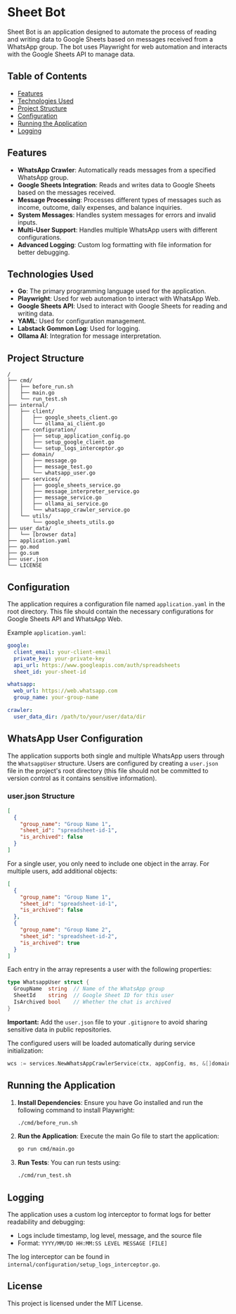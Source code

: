 # Sheet Bot

Sheet Bot is an application designed to automate the process of reading and writing data to Google Sheets based on messages received from a WhatsApp group. The bot uses Playwright for web automation and interacts with the Google Sheets API to manage data.

## Table of Contents

- [Features](#features)
- [Technologies Used](#technologies-used)
- [Project Structure](#project-structure)
- [Configuration](#configuration)
- [Running the Application](#running-the-application)
- [Logging](#logging)

## Features

- **WhatsApp Crawler**: Automatically reads messages from a specified WhatsApp group.
- **Google Sheets Integration**: Reads and writes data to Google Sheets based on the messages received.
- **Message Processing**: Processes different types of messages such as income, outcome, daily expenses, and balance inquiries.
- **System Messages**: Handles system messages for errors and invalid inputs.
- **Multi-User Support**: Handles multiple WhatsApp users with different configurations.
- **Advanced Logging**: Custom log formatting with file information for better debugging.

## Technologies Used

- **Go**: The primary programming language used for the application.
- **Playwright**: Used for web automation to interact with WhatsApp Web.
- **Google Sheets API**: Used to interact with Google Sheets for reading and writing data.
- **YAML**: Used for configuration management.
- **Labstack Gommon Log**: Used for logging.
- **Ollama AI**: Integration for message interpretation.

## Project Structure

```
/
├── cmd/
│   ├── before_run.sh
│   ├── main.go
│   └── run_test.sh
├── internal/
│   ├── client/
│   │   ├── google_sheets_client.go
│   │   └── ollama_ai_client.go
│   ├── configuration/
│   │   ├── setup_application_config.go
│   │   ├── setup_google_client.go
│   │   └── setup_logs_interceptor.go
│   ├── domain/
│   │   ├── message.go
│   │   ├── message_test.go
│   │   └── whatsapp_user.go
│   ├── services/
│   │   ├── google_sheets_service.go
│   │   ├── message_interpreter_service.go
│   │   ├── message_service.go
│   │   ├── ollama_ai_service.go
│   │   └── whatsapp_crawler_service.go
│   └── utils/
│       └── google_sheets_utils.go
├── user_data/
│   └── [browser data]
├── application.yaml
├── go.mod
├── go.sum
├── user.json
└── LICENSE
```

## Configuration

The application requires a configuration file named `application.yaml` in the root directory. This file should contain the necessary configurations for Google Sheets API and WhatsApp Web.

Example `application.yaml`:

```yaml
google:
  client_email: your-client-email
  private_key: your-private-key
  api_url: https://www.googleapis.com/auth/spreadsheets
  sheet_id: your-sheet-id

whatsapp:
  web_url: https://web.whatsapp.com
  group_name: your-group-name

crawler:
  user_data_dir: /path/to/your/user/data/dir
```

## WhatsApp User Configuration

The application supports both single and multiple WhatsApp users through the `WhatsappUser` structure. Users are configured by creating a `user.json` file in the project's root directory (this file should not be committed to version control as it contains sensitive information).

### user.json Structure

```json
[
  {
    "group_name": "Group Name 1",
    "sheet_id": "spreadsheet-id-1",
    "is_archived": false
  }
]
```

For a single user, you only need to include one object in the array. For multiple users, add additional objects:

```json
[
  {
    "group_name": "Group Name 1",
    "sheet_id": "spreadsheet-id-1",
    "is_archived": false
  },
  {
    "group_name": "Group Name 2",
    "sheet_id": "spreadsheet-id-2",
    "is_archived": true
  }
]
```

Each entry in the array represents a user with the following properties:

```go
type WhatsappUser struct {
  GroupName  string  // Name of the WhatsApp group
  SheetId    string  // Google Sheet ID for this user
  IsArchived bool    // Whether the chat is archived
}
```

**Important:** Add the `user.json` file to your `.gitignore` to avoid sharing sensitive data in public repositories.

The configured users will be loaded automatically during service initialization:

```go
wcs := services.NewWhatsAppCrawlerService(ctx, appConfig, ms, &[]domain.WhatsappUser{*user1, *user2})
```

## Running the Application

1. **Install Dependencies**: Ensure you have Go installed and run the following command to install Playwright:
   ```bash
   ./cmd/before_run.sh
   ```

2. **Run the Application**: Execute the main Go file to start the application:
   ```bash
   go run cmd/main.go
   ```

3. **Run Tests**: You can run tests using:
   ```bash
   ./cmd/run_test.sh
   ```

## Logging

The application uses a custom log interceptor to format logs for better readability and debugging:

- Logs include timestamp, log level, message, and the source file
- Format: `YYYY/MM/DD HH:MM:SS LEVEL MESSAGE [FILE]`

The log interceptor can be found in `internal/configuration/setup_logs_interceptor.go`.

## License

This project is licensed under the MIT License.
